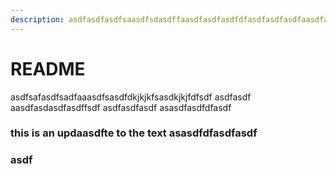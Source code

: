 ```yaml
---
description: asdfasdfasdfsaasdfsdasdffaasdfasdfasdfdfasdfasdfasdfaasdfasdfsdfasdf
---
```


# README

asdfsafasdfsadfaaasdfsasdfdkjkjkfsasdkjkjfdfsdf asdfasdf aasdfasdasdfasdffsdf asdfasdfasdf asasdfasdfdfasdf

### this is an updaasdfte to the text asasdfdfasdfasdf

### asdf
